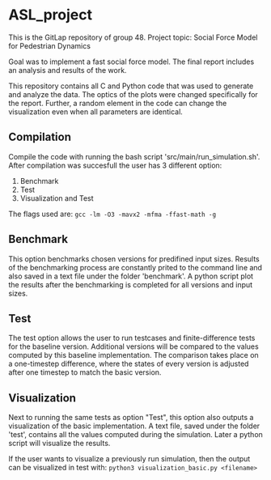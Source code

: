 # ASL_project
This is the GitLap repository of group 48.
Project topic: Social Force Model for Pedestrian Dynamics

Goal was to implement a fast social force model. The final report includes an analysis and results of the work.

This repository contains all C and Python code that was used to generate and analyze the data. The optics of the plots were changed specifically for the report. Further, a random element in the code can change the visualization even when all parameters are identical.


## Compilation
Compile the code with running the bash script 'src/main/run_simulation.sh'. After compilation was succesfull the user has 3 different option:
1. Benchmark
2. Test
3. Visualization and Test

The flags used are:
`gcc -lm -O3 -mavx2 -mfma -ffast-math -g`

## Benchmark
This option benchmarks chosen versions for predifined input sizes. Results of the benchmarking process are constantly prited to the command line and also saved in a text file under the folder 'benchmark'. A python script plot the results after the benchmarking is completed for all versions and input sizes.

## Test
The test option allows the user to run testcases and finite-difference tests for the baseline version. Additional versions will be compared to the values computed by this baseline implementation. The comparison takes place on a one-timestep difference, where the states of every version is adjusted after one timestep to match the basic version.

## Visualization
Next to running the same tests as option "Test", this option also outputs a visualization of the basic implementation. A text file, saved under the folder 'test', contains all the values computed during the simulation. Later a python script will visualize the results.

If the user wants to visualize a previously run simulation, then the output can be visualized in test with:
`python3 visualization_basic.py <filename>`




